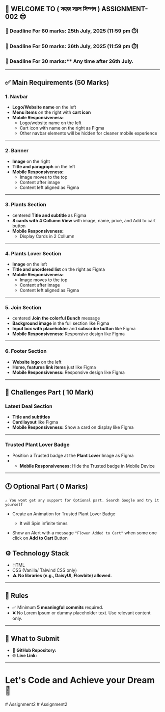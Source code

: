 ## 🌟 WELCOME TO ( সহজ সরল সিম্পল ) ASSIGNMENT-002 😎

### 📅 Deadline For 60 marks: 25th July, 2025 (11:59 pm ⏱️)

### 📅 Deadline For 50 marks: 26th July, 2025 (11:59 pm ⏱️)

### 📅 Deadline For 30 marks:\*\* Any time after 26th July.

---

## ✅ Main Requirements (50 Marks)

### 1. Navbar

- **Logo/Website name** on the left
- **Menu items** on the right with **cart icon**
- **Mobile Responsiveness:**
  - Logo/website name on the left
  - Cart icon with name on the right as Figma
  - Other navbar elements will be hidden for cleaner mobile experience

---

### 2. Banner

- **Image** on the right
- **Title and paragraph** on the left
- **Mobile Responsiveness:**
  - Image moves to the top
  - Content after image
  - Content left aligned as Figma

---

### 3. Plants Section

- centered **Title and subtitle** as Figma
- **8 cards with 4 Collumn View** with image, name, price, and Add to cart button
- **Mobile Responsiveness:**
  - Display Cards in 2 Collumn

---

### 4. Plants Lover Section

- **Image** on the left
- **Title and unordered list** on the right as Figma
- **Mobile Responsiveness:**
  - Image moves to the top
  - Content after image
  - Content left aligned as Figma

---

### 5. Join Section

- centered **Join the colorful Bunch** message
- **Background image** in the full section like Figma
- **Input box with placeholder** and **subscribe button** like Figma
- **Mobile Responsiveness:** Responsive design like Figma

---

### 6. Footer Section

- **Website logo** on the left
- **Home, features link items** just like Figma
- **Mobile Responsiveness:** Responsive design like Figma

---

## 🧪 Challenges Part ( 10 Mark)

### Latest Deal Section

- **Title and subtitles**
- **Card layout** like Figma
- **Mobile Responsiveness:** Show a card on display like Figma

---

### Trusted Plant Lover Badge

- Position a Trusted badge at the **Plant Lover** Image as Figma
- - **Mobile Responsiveness:** Hide the Trusted badge in Mobile Device

---

## 🕛 Optional Part ( 0 Marks)

`⚠️ You wont get any support for Optional part. Search Google and try it yourself`

- Create an Animation for Trusted Plant Lover Badge

  - It will Spin infinite times

- Show an Alert with a message `"Flower Added to Cart"` when some one click on **Add to Cart** Button

## ⚙️ Technology Stack

- HTML
- CSS (Vanilla/ Talwind CSS only)
- ⚠️ **No libraries (e.g., DaisyUI, Flowbite) allowed.**

---

## 📌 Rules

- ✅ Minimum **5 meaningful commits** required.
- ❌ No Lorem Ipsum or dummy placeholder text. Use relevant content only.

---

## 🔗 What to Submit

- 📂 **GitHub Repository:**
- 🌐 **Live Link:**

---

# Let's Code and Achieve your Dream 🎯
#   A s s i g n m e n t 2  
 #   A s s i g n m e n t 2  
 